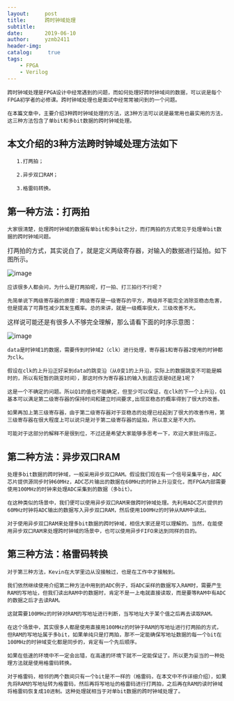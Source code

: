```yaml
---
layout:     post
title:      跨时钟域处理
subtitle:   
date:       2019-06-10
author:     yzmb2411
header-img: 
catalog: 	 true
tags:
    - FPGA
    - Verilog
---
```

    跨时钟域处理是FPGA设计中经常遇到的问题，而如何处理好跨时钟域间的数据，可以说是每个FPGA初学者的必修课。跨时钟域处理也是面试中经常常被问到的一个问题。

    在本篇文章中，主要介绍3种跨时钟域处理的方法，这3种方法可以说是最常用也最实用的方法，这三种方法包含了单bit和多bit数据的跨时钟域处理。

## 本文介绍的3种方法跨时钟域处理方法如下

       1.打两拍；	  

       2.异步双口RAM；	   

       3.格雷码转换。	   

## 第一种方法：打两拍	

    大家很清楚，处理跨时钟域的数据有单bit和多bit之分，而打两拍的方式常见于处理单bit数据的跨时钟域问题。
 
 打两拍的方式，其实说白了，就是定义两级寄存器，对输入的数据进行延拍。如下图所示。	

![image](https://wxt.sinaimg.cn/mw1024/ab20a024ly1g3vydpnkh3j20i408tjsf.jpg?tags=%5B%5D)
    
	应该很多人都会问，为什么是打两拍呢，打一拍、打三拍行不行呢？

    先简单说下两级寄存器的原理：两级寄存是一级寄存的平方，两级并不能完全消除亚稳态危害，但是提高了可靠性减少其发生概率。总的来讲，就是一级概率很大，三级改善不大。
 
 这样说可能还是有很多人不够完全理解，那么请看下面的时序示意图：

![image](https://wx2.sinaimg.cn/mw1024/ab20a024ly1g3vyenh97sj20i607emxc.jpg)

    data是时钟域1的数据，需要传到时钟域2（clk）进行处理，寄存器1和寄存器2使用的时钟都为clk。	

	假设在clk的上升沿正好采到data的跳变沿（从0变1的上升沿，实际上的数据跳变不可能是瞬时的，所以有短暂的跳变时间），那这时作为寄存器1的输入到底应该是0还是1呢？	

	这是一个不确定的问题。所以Q1的值也不能确定，但至少可以保证，在clk的下一个上升沿，Q1基本可以满足第二级寄存器的保持时间和建立时间要求,出现亚稳态的概率得到了很大的改善。

    如果再加上第三级寄存器，由于第二级寄存器对于亚稳态的处理已经起到了很大的改善作用，第三级寄存器在很大程度上可以说只是对于第二级寄存器的延拍，所以意义是不大的。
 
    可能对于这部分的解释不是很到位，不过还是希望大家能够多思考一下，欢迎大家批评指正。

## 第二种方法：异步双口RAM	

    处理多bit数据的跨时钟域，一般采用异步双口RAM。假设我们现在有一个信号采集平台，ADC芯片提供源同步时钟60MHz，ADC芯片输出的数据在60MHz的时钟上升沿变化，而FPGA内部需要使用100MHz的时钟来处理ADC采集到的数据（多bit）。

    在这种类似的场景中，我们便可以使用异步双口RAM来做跨时钟域处理。先利用ADC芯片提供的60MHz时钟将ADC输出的数据写入异步双口RAM，然后使用100MHz的时钟从RAM中读出。

    对于使用异步双口RAM来处理多bit数据的跨时钟域，相信大家还是可以理解的。当然，在能使用异步双口RAM来处理跨时钟域的场景中，也可以使用异步FIFO来达到同样的目的。

## 第三种方法：格雷码转换

    对于第三种方法，Kevin在大学里边从没接触过，也是在工作中才接触到。

    我们依然继续使用介绍第二种方法中用到的ADC例子，将ADC采样的数据写入RAM时，需要产生RAM的写地址，但我们读出RAM中的数据时，肯定不是一上电就直接读取，而是要等RAM中有ADC的数据之后才去读RAM。
	
	这就需要100MHz的时钟对RAM的写地址进行判断，当写地址大于某个值之后再去读取RAM。

    在这个场景中，其实很多人都是使用直接用100MHz的时钟于RAM的写地址进行打两拍的方式，但RAM的写地址属于多bit，如果单纯只是打两拍，那不一定能确保写地址数据的每一个bit在100MHz的时钟域变化都是同步的，肯定有一个先后顺序。
	
	如果在低速的环境中不一定会出错，在高速的环境下就不一定能保证了。所以更为妥当的一种处理方法就是使用格雷码转换。

    对于格雷码，相邻的两个数间只有一个bit是不一样的（格雷码，在本文中不作详细介绍），如果先将RAM的写地址转为格雷码，然后再将写地址的格雷码进行打两拍，之后再在RAM的读时钟域将格雷码恢复成10进制。这种处理就相当于对单bit数据的跨时钟域处理了。	
	